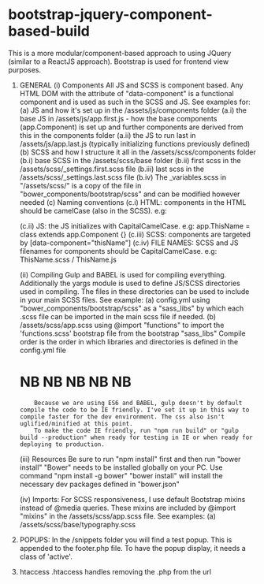 # bootstrap-jquery-component-based-build
This is a more modular/component-based approach to using JQuery (similar to a ReactJS approach). Bootstrap is used for frontend view purposes.

1.  GENERAL
    (i)     Components
            All JS and SCSS is component based.
            Any HTML DOM with the attribute of "data-component" is a functional component and is used as such in the SCSS and JS.
            See examples for:
                (a) JS and how it's set up in the /assets/js/components folder
                    (a.i) the base JS in /assets/js/app.first.js - how the base components (app.Component) is set up and further components are derived from this in the components folder
                    (a.ii) the JS to run last in /assets/js/app.last.js (typically initializing functions previously defined)
                (b) SCSS and how I structure it all in the /assets/scss/components folder
                    (b.i) base SCSS in the /assets/scss/base folder
                    (b.ii) first scss in the /assets/scss/_settings.first.scss file
                    (b.iii) last scss in the /assets/scss/_settings.last.scss file
                    (b.iv) The _variables.scss in "/assets/scss/" is a copy of the file in "bower_components/bootstrap/scss" and can be modified however needed
                (c) Naming conventions
                    (c.i) HTML: components in the HTML should be camelCase (also in the SCSS). e.g:
                            <div data-component="thisName"></div>
                    (c.ii) JS: the JS initializes with CapitalCamelCase. e.g:
                            app.ThisName = class extends app.Component {}
                    (c.iii) SCSS: components are targeted by [data-component="thisName"]
                    (c.iv)  FILE NAMES: SCSS and JS filenames for components should be CapitalCamelCase. e.g: ThisName.scss / ThisName.js

    (ii)    Compiling
            Gulp and BABEL is used for compiling everything. Additionally the yargs module is used to define JS/SCSS directories used in compiling. The files in these directories can be used to include in your main SCSS files.
            See example:
                (a) config.yml using "bower_components/bootstrap/scss" as a "sass_libs" by which each .scss file can be imported in the main scss file if needed.
                (b) /assets/scss/app.scss using @import "functions" to import the 'functions.scss' bootstrap file from the bootstrap "sass_libs"
            Compile order is the order in which libraries and directories is defined in the config.yml file
    # NB NB NB NB NB
            Because we are using ES6 and BABEL, gulp doesn't by default compile the code to be IE friendly. I've set it up in this way to compile faster for the dev environment. The css also isn't uglified/minified at this point.
            To make the code IE friendly, run "npm run build" or "gulp build --production" when ready for testing in IE or when ready for deploying to production.

    (iii)   Resources
            Be sure to run "npm install" first and then run "bower install"
            "Bower" needs to be installed globally on your PC. Use command "npm install -g bower"
            "bower install" will install the necessary dev packages defined in "bower.json"

    (iv)    Imports:
            For SCSS responsiveness, I use default Bootstrap mixins instead of @media queries. These mixins are included by @import "mixins" in the /assets/scss/app.scss file.
            See examples:
                (a) /assets/scss/base/typography.scss

2.  POPUPS:
    In the /snippets folder you will find a test popup. This is appended to the footer.php file.
    To have the popup display, it needs a class of 'active'.

3.  htaccess
    .htaccess handles removing the .php from the url